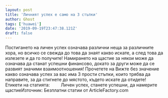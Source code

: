 ```yaml
---
layout: post
title: 'Личният успех е само на 3 стъпки'
author: Ghost
tags: ['huawei']
date: '2019-09-19T23:47:38.121Z'
draft: false
---
```


Постигането на личен успех означава различни неща за различните хора, но всичко се свежда до това да знаят какво искате, а след това да излезете и да го получите! Намирането на щастие за някои може да означава да станат успешни финансово, докато за други може да се развият значими взаимоотношения! Прочетете на Вижте без значение какво означава успех за вас има 3 прости стъпки, които трябва да направите, за да стигнете до мястото, където искате да отидете!     Етикети на статията:         Личен успех, станете успешни, да намерите щастиеИзточник: Безплатни статии от ArticleFactory.com
